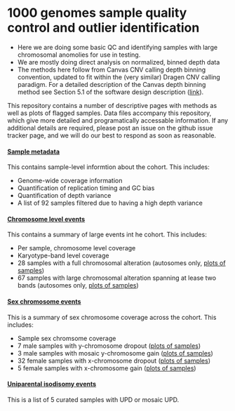 # 1000 genomes sample quality control and outlier identification
* Here we are doing some basic QC and identifying samples with large chromosomal anomolies for use in testing. 
* We are mostly doing direct analysis on normalized, binned depth data
* The methods here follow from Canvas CNV calling depth binning convention, updated to fit within the (very similar) Dragen CNV calling paradigm. For a detailed description of the Canvas depth binning method see Section 5.1 of the software design description ([link](https://github.com/Illumina/canvas/raw/master/SoftwareDesignDescription.pdf)).  

This repository contains a number of descriptive pages with methods as well as plots of flagged samples. Data files accompany this repository, which give more detailed and programatically accessable information. If any additional details are required, please post an issue on the github issue tracker page, and we will do our best to respond as soon as reasonable.  

####  [Sample metadata](./1kg_sample_metadata.md)
This contains sample-level informtion about the cohort. This includes:
* Genome-wide coverage information
* Quantification of replication timing and GC bias
* Quantification of depth variance
* A list of 92 samples filtered due to having a high depth variance  

####  [Chromosome level events](./chromosome_level_events.md)
This contains a summary of large events int he cohort. This includes:
* Per sample, chromosome level coverage
* Karyotype-band level coverage
* 28 samples with a full chromosomal alteration (autosomes only, [plots of samples](./chromosome_level_events_trisomies.md))
* 67 samples with large chromosomal alteration spanning at lease two bands (autosomes only, [plots of samples](./band_level_events.md))   

#### [Sex chromosome events](./sex_chrom_overview.md)  
This is a summary of sex chromosome coverage across the cohort. This includes: 
* Sample sex chromsome coverage
* 7 male samples with y-chromosome dropout ([plots of samples](./y_chrom_dropout.md))
* 3 male samples with mosaic y-chromosome gain ([plots of samples](./y_chrom_gain.md))
* 32 female samples with x-chromosome dropout ([plots of samples](./x_chrom_loss.md))
* 5 female samples with x-chromosome gain ([plots of samples](./x_chrom_gain.md))

#### [Uniparental isodisomy events](1kg_sample_UPD.md) 
This is a list of 5 curated samples with UPD or mosaic UPD. 
